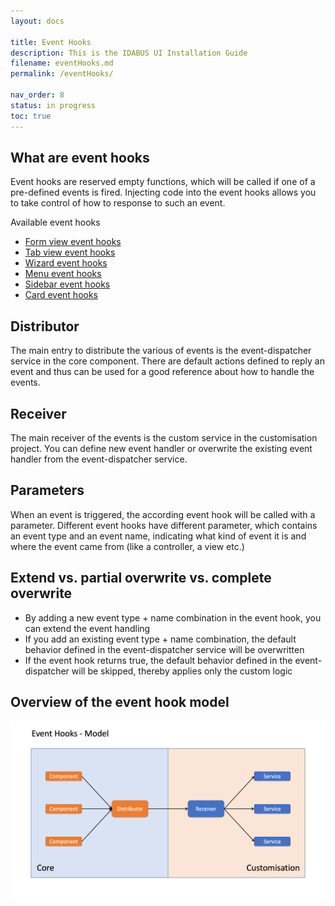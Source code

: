 ```yaml
---
layout: docs

title: Event Hooks
description: This is the IDABUS UI Installation Guide
filename: eventHooks.md
permalink: /eventHooks/

nav_order: 8
status: in progress
toc: true
---
```


## What are event hooks
Event hooks are reserved empty functions, which will be called if one of a pre-defined events is fired. Injecting code into the event hooks allows you to take control of how to response to such an event.

Available event hooks 

- [Form view event hooks](/OCG-UI/Event-hooks/Form-view-event-hooks) 
- [Tab view event hooks](/OCG-UI/Event-hooks/Tab-view-event-hooks) 
- [Wizard event hooks](/OCG-UI/Event-hooks/Wizard-event-hooks) 
- [Menu event hooks](/OCG-UI/Event-hooks/Menu-event-hooks) 
- [Sidebar event hooks](/OCG-UI/Event-hooks/Sidebar-event-hooks) 
- [Card event hooks](/OCG-UI/Event-hooks/Card-event-hooks) 



## Distributor
The main entry to distribute the various of events is the event-dispatcher service in the core component. There are default actions defined to reply an event and thus can be used for a good reference about how to handle the events.

## Receiver
The main receiver of the events is the custom service in the customisation project. You can define new event handler or overwrite the existing event handler from the event-dispatcher service.

## Parameters
When an event is triggered, the according event hook will be called with a parameter. Different event hooks have different parameter, which contains an event type and an event name, indicating what kind of event it is and where the event came from (like a controller, a view etc.)

## Extend vs. partial overwrite vs. complete overwrite
- By adding a new event type + name combination in the event hook, you can extend the event handling
- If you add an existing event type + name combination, the default behavior defined in the event-dispatcher service will be overwritten
- If the event hook returns true, the default behavior defined in the event-dispatcher will be skipped, thereby applies only the custom logic

## Overview of the event hook model

![event_hooks_model.png](/img/event_hooks_model-482b6578-7931-4887-bb51-6ef350fb8752.png)